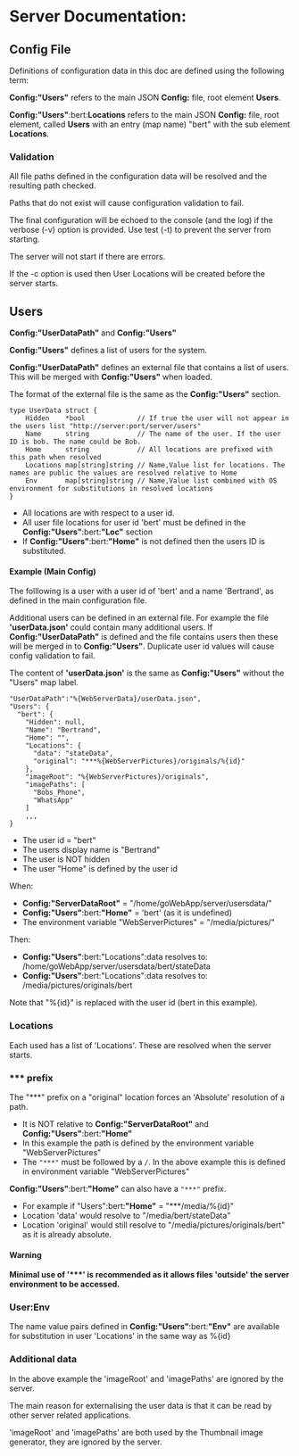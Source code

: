 # Server Documentation:
## Config File

Definitions of configuration data in this doc are defined using the following term:

__Config:"Users"__ refers to the main JSON __Config:__ file, root element __Users__.

__Config:"Users"__:bert:__Locations__ refers to the main JSON __Config:__ file, root element, called __Users__ with an entry (map name) "bert" with the sub element __Locations__.

### Validation

All file paths defined in the configuration data will be resolved and the resulting path checked. 

Paths that do not exist will cause configuration validation to fail.

The final configuration will be echoed to the console (and the log) if the verbose (-v) option is provided. Use test (-t) to prevent the server from starting.

The server will not start if there are errors.

If the -c option is used then User Locations will be created before the server starts.

## Users

__Config:"UserDataPath"__ and __Config:"Users"__

__Config:"Users"__ defines a list of users for the system. 

__Config:"UserDataPath"__ defines an external file that contains a list of users. This will be merged with __Config:"Users"__ when loaded. 

The format of the external file is the same as the __Config:"Users"__  section.

``` golang
type UserData struct {
	Hidden    *bool             // If true the user will not appear in the users list "http://server:port/server/users"
	Name      string            // The name of the user. If the user ID is bob. The name could be Bob. 
	Home      string            // All locations are prefixed with this path when resolved
	Locations map[string]string // Name,Value list for locations. The names are public the values are resolved relative to Home
	Env       map[string]string // Name,Value list combined with OS environment for substitutions in resolved locations
}
```
- All locations are with respect to a user id.
- All user file locations for user id 'bert' must be defined in the __Config:"Users"__:bert:__"Loc"__ section
- If __Config:"Users"__:bert:__"Home"__ is not defined then the users ID is substituted.

#### Example (Main Config)
The folllowing is a user with a user id of 'bert' and a name 'Bertrand', as defined in the main configuration file.

Additional users can be defined in an external file. For example the file __'userData.json'__ could contain many additional users. If __Config:"UserDataPath"__ is defined and the file contains users then these will be merged in to __Config:"Users"__. Duplicate user id values will cause config validation to fail.

The content of __'userData.json'__ is the same as __Config:"Users"__ without the "Users" map label.

```
"UserDataPath":"%{WebServerData}/userData.json",
"Users": {
  "bert": {
    "Hidden": null,
    "Name": "Bertrand",
    "Home": "",
    "Locations": {
      "data": "stateData",
      "original": "***%{WebServerPictures}/originals/%{id}"
    },
    "imageRoot": "%{WebServerPictures}/originals",
    "imagePaths": [
      "Bobs_Phone",
      "WhatsApp"
    ]
	,,,
}
```
- The user id = "bert"
- The users display name is "Bertrand"
- The user is NOT hidden
- The user "Home" is defined by the user id

When:

- __Config:"ServerDataRoot"__ = "/home/goWebApp/server/usersdata/"
- __Config:"Users"__:bert:__"Home"__ = 'bert' (as it is undefined)
- The environment variable "WebServerPictures" = "/media/pictures/"

Then:

- __Config:"Users"__:bert:"Locations":data resolves to: /home/goWebApp/server/usersdata/bert/stateData
- __Config:"Users"__:bert:"Locations":data resolves to: /media/pictures/originals/bert

Note that "%{id}" is replaced with the user id (bert in this example).

### Locations

Each used has a list of 'Locations'. These are resolved when the server starts.

### *** prefix

The "***" prefix on a  "original" location forces an 'Absolute' resolution of a path. 
- It is NOT relative to __Config:"ServerDataRoot"__ and  __Config:"Users"__:bert:__"Home"__
- In this example the path is defined by the environment variable "WebServerPictures"
- The `"***"` must be followed by a `/`. In the above example this is defined in environment variable  "WebServerPictures"

__Config:"Users"__:bert:__"Home"__ can also have a `"***"` prefix.
- For example if "Users":bert:__"Home"__ = "***/media/%{id}"
- Location 'data' would resolve to "/media/bert/stateData"
- Location 'original' would still resolve to "/media/pictures/originals/bert" as it is already absolute.

#### Warning

__Minimal use of '***' is recommended as it allows files 'outside' the server environment to be accessed.__

### User:Env

The name value pairs defined in __Config:"Users"__:bert:__"Env"__ are available for substitution in user 'Locations' in the same way as %{id}

### Additional data

In the above example the 'imageRoot' and 'imagePaths' are ignored by the server. 

The main reason for externalising the user data is that it can be read by other server related applications.

'imageRoot' and 'imagePaths' are both used by the Thumbnail image generator, they are ignored by the server.

